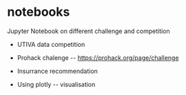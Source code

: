 # notebooks
Jupyter Notebook on different challenge and competition

- UTIVA data competition

- Prohack chalenge -- https://prohack.org/page/challenge

- Insurrance recommendation

- Using plotly -- visualisation
